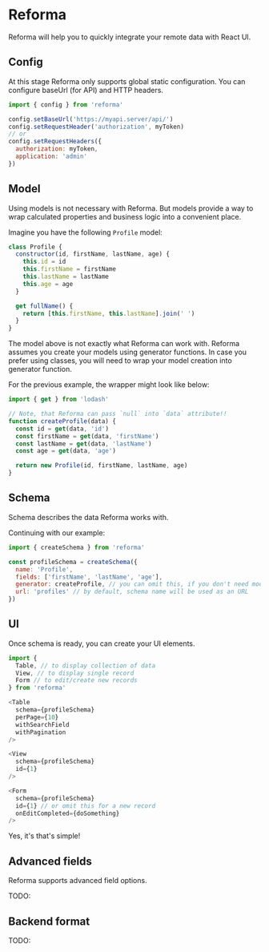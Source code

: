 # Reforma

Reforma will help you to quickly integrate your remote data with React UI.

## Config

At this stage Reforma only supports global static configuration.
You can configure baseUrl (for API) and HTTP headers.

```js
import { config } from 'reforma'

config.setBaseUrl('https://myapi.server/api/')
config.setRequestHeader('authorization', myToken)
// or
config.setRequestHeaders({
  authorization: myToken,
  application: 'admin'
})
```

## Model

Using models is not necessary with Reforma. But models provide a way to wrap calculated properties and business logic into a convenient place.

Imagine you have the following `Profile` model:

```js
class Profile {
  constructor(id, firstName, lastName, age) {
    this.id = id
    this.firstName = firstName
    this.lastName = lastName
    this.age = age
  }

  get fullName() {
    return [this.firstName, this.lastName].join(' ')
  }
}
```

The model above is not exactly what Reforma can work with. Reforma assumes you create your models using generator functions. In case you prefer using classes, you will need to wrap your model creation into generator function.

For the previous example, the wrapper might look like below:

```js
import { get } from 'lodash'

// Note, that Reforma can pass `null` into `data` attribute!!
function createProfile(data) {
  const id = get(data, 'id')
  const firstName = get(data, 'firstName')
  const lastName = get(data, 'lastName')
  const age = get(data, 'age')

  return new Profile(id, firstName, lastName, age)
}
```

## Schema

Schema describes the data Reforma works with.

Continuing with our example:

```js
import { createSchema } from 'reforma'

const profileSchema = createSchema({
  name: 'Profile',
  fields: ['firstName', 'lastName', 'age'],
  generator: createProfile, // you can omit this, if you don't need models
  url: 'profiles' // by default, schema name will be used as an URL
})
```

## UI

Once schema is ready, you can create your UI elements.

```js
import {
  Table, // to display collection of data
  View, // to display single record
  Form // to edit/create new records
} from 'reforma'

<Table
  schema={profileSchema}
  perPage={10}
  withSearchField
  withPagination
/>

<View
  schema={profileSchema}
  id={1}
/>

<Form
  schema={profileSchema}
  id={1} // or omit this for a new record
  onEditCompleted={doSomething}
/>
```

Yes, it's that's simple!

## Advanced fields

Reforma supports advanced field options.

TODO:

## Backend format

TODO:
